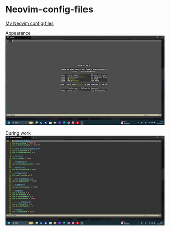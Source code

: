# Neovim-config-files

[My Neovim config files](config/config.lua)

Appearance
<h>
   <img src="images/Appearance.png">
</h>

During work
<h>
   <img src="images/During work.png">
</h>
